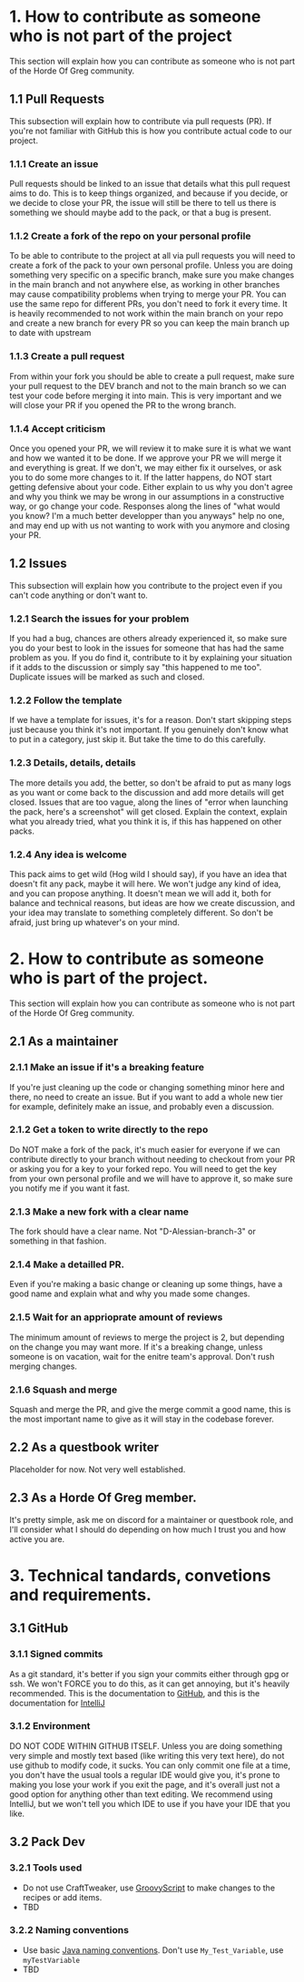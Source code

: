 # 1. How to contribute as someone who is not part of the project
This section will explain how you can contribute as someone who is not part of the Horde Of Greg community. 

## 1.1 Pull Requests 
This subsection will explain how to contribute via pull requests (PR). If you're not familiar with GitHub this is how you contribute actual code to our project. 
### 1.1.1 Create an issue 
Pull requests should be linked to an issue that details what this pull request aims to do. This is to keep things organized, and because if you decide, or we decide to close your PR, the issue will still be there to tell us there is something we should maybe add to the pack, or that a bug is present.
### 1.1.2 Create a fork of the repo on your personal profile
To be able to contribute to the project at all via pull requests you will need to create a fork of the pack to your own personal profile. Unless you are doing something very specific on a specific branch, make sure you make changes in the main branch and not anywhere else, as working in other branches may cause compatibility problems when trying to merge your PR. You can use the same repo for different PRs, you don't need to fork it every time. It is heavily recommended to not work within the main branch on your repo and create a new branch for every PR so you can keep the main branch up to date with upstream
### 1.1.3 Create a pull request 
From within your fork you should be able to create a pull request, make sure your pull request to the DEV branch and not to the main branch so we can test your code before merging it into main. This is very important and we will close your PR if you opened the PR to the wrong branch. 
### 1.1.4 Accept criticism
Once you opened your PR, we will review it to make sure it is what we want and how we wanted it to be done. If we approve your PR we will merge it and everything is great. If we don't, we may either fix it ourselves, or ask you to do some more changes to it. If the latter happens, do NOT start getting defensive about your code. Either explain to us why you don't agree and why you think we may be wrong in our assumptions in a constructive way, or go change your code. Responses along the lines of "what would you know? I'm a much better developper than you anyways" help no one, and may end up with us not wanting to work with you anymore and closing your PR.

## 1.2 Issues
This subsection will explain how you contribute to the project even if you can't code anything or don't want to.
### 1.2.1 Search the issues for your problem
If you had a bug, chances are others already experienced it, so make sure you do your best to look in the issues for someone that has had the same problem as you. If you do find it, contribute to it by explaining your situation if it adds to the discussion or simply say "this happened to me too". Duplicate issues will be marked as such and closed.
### 1.2.2 Follow the template
If we have a template for issues, it's for a reason. Don't start skipping steps just because you think it's not important. If you genuinely don't know what to put in a category, just skip it. But take the time to do this carefully.
### 1.2.3 Details, details, details
The more details you add, the better, so don't be afraid to put as many logs as you want or come back to the discussion and add more details will get closed. Issues that are too vague, along the lines of "error when launching the pack, here's a screenshot" will get closed. Explain the context, explain what you already tried, what you think it is, if this has happened on other packs.
### 1.2.4 Any idea is welcome
This pack aims to get wild (Hog wild I should say), if you have an idea that doesn't fit any pack, maybe it will here. We won't judge any kind of idea, and you can propose anything. It doesn't mean we will add it, both for balance and technical reasons, but ideas are how we create discussion, and your idea may translate to something completely different. So don't be afraid, just bring up whatever's on your mind.


# 2. How to contribute as someone who is part of the project.
This section will explain how you can contribute as someone who is not part of the Horde Of Greg community.
## 2.1 As a maintainer
### 2.1.1 Make an issue if it's a breaking feature
If you're just cleaning up the code or changing something minor here and there, no need to create an issue. But if you want to add a whole new tier for example, definitely make an issue, and probably even a discussion. 
### 2.1.2 Get a token to write directly to the repo
Do NOT make a fork of the pack, it's much easier for everyone if we can contribute directly to your branch without needing to checkout from your PR or asking you for a key to your forked repo. You will need to get the key from your own personal profile and we will have to approve it, so make sure you notify me if you want it fast.
### 2.1.3 Make a new fork with a clear name
The fork should have a clear name. Not "D-Alessian-branch-3" or something in that fashion.
### 2.1.4 Make a detailled PR.
Even if you're making a basic change or cleaning up some things, have a good name and explain what and why you made some changes.
### 2.1.5 Wait for an apprioprate amount of reviews
The minimum amount of reviews to merge the project is 2, but depending on the change you may want more. If it's a breaking change, unless someone is on vacation, wait for the enitre team's approval. Don't rush merging changes.
### 2.1.6 Squash and merge
Squash and merge the PR, and give the merge commit a good name, this is the most important name to give as it will stay in the codebase forever.
## 2.2 As a questbook writer
Placeholder for now. Not very well established.
## 2.3 As a Horde Of Greg member.
It's pretty simple, ask me on discord for a maintainer or questbook role, and I'll consider what I should do depending on how much I trust you and how active you are.

# 3. Technical tandards, convetions and requirements.
## 3.1 GitHub
### 3.1.1 Signed commits
As a git standard, it's better if you sign your commits either through gpg or ssh. We won't FORCE you to do this, as it can get annoying, but it's heavily recommended. This is the documentation to [GitHub](https://docs.github.com/en/authentication/managing-commit-signature-verification/signing-commits), and this is the documentation for [IntelliJ](https://www.jetbrains.com/help/idea/2024.2/set-up-GPG-commit-signing.html?Set_up_GPG_commit_signing&utm_source=product&utm_medium=link&utm_campaign=IU&utm_content=2024.2&keymap=macOS#set-up-gpg-keys)
### 3.1.2 Environment
DO NOT CODE WITHIN GITHUB ITSELF. Unless you are doing something very simple and mostly text based (like writing this very text here), do not use github to modify code, it sucks. You can only commit one file at a time, you don't have the usual tools a regular IDE would give you, it's prone to making you lose your work if you exit the page, and it's overall just not a good option for anything other than text editing. We recommend using IntelliJ, but we won't tell you which IDE to use if you have your IDE that you like.
## 3.2 Pack Dev
### 3.2.1 Tools used
- Do not use CraftTweaker, use [GroovyScript](https://cleanroommc.com/groovy-script/) to make changes to the recipes or add items.
- TBD
### 3.2.2 Naming conventions
- Use basic [Java naming conventions](https://www.oracle.com/java/technologies/javase/codeconventions-namingconventions.html). Don't use `My_Test_Variable`, use `myTestVariable`
- TBD
